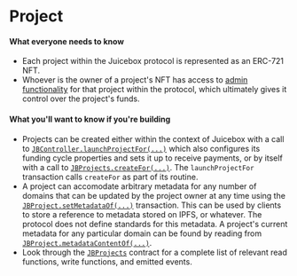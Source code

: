 # Project

#### What everyone needs to know

* Each project within the Juicebox protocol is represented as an ERC-721 NFT.
* Whoever is the owner of a project's NFT has access to [admin functionality](./operator.md#operatable-functionality) for that project within the protocol, which ultimately gives it control over the project's funds.

#### What you'll want to know if you're building

* Projects can be created either within the context of Juicebox with a call to [`JBController.launchProjectFor(...)`](../../api/contracts/or-controllers/jbcontroller/write/launchprojectfor.md) which also configures its funding cycle properties and sets it up to receive payments, or by itself with a call to [`JBProjects.createFor(...)`](../../api/contracts/jbprojects/write/createfor.md). The `launchProjectFor` transaction calls `createFor` as part of its routine.
* A project can accomodate arbitrary metadata for any number of domains that can be updated by the project owner at any time using the [`JBProject.setMetadataOf(...)`](../../api/contracts/jbprojects/write/setmetadataof.md) transaction. This can be used by clients to store a reference to metadata stored on IPFS, or whatever. The protocol does not define standards for this metadata. A project's current metadata for any particular domain can be found by reading from [`JBProject.metadataContentOf(...)`](../../api/contracts/jbprojects/properties/metadatacontentof.md).
* Look through the [`JBProjects`](../../api/contracts/jbprojects/) contract for a complete list of relevant read functions, write functions, and emitted events.
